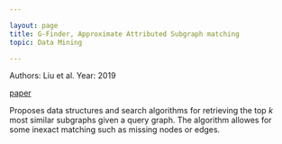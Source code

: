 ```yaml
---

layout: page
title: G-Finder, Approximate Attributed Subgraph matching
topic: Data Mining

---
```



Authors: Liu et al.
Year: 2019

[paper](https://ieeexplore.ieee.org/stamp/stamp.jsp?arnumber=9006525&casa_token=YCeHeY_6yVMAAAAA:wimWLdTB2NrnGo4MX20on-29kDLzIiuwWoHF5uZN8UFsg89MzMB_x6y_xSYGxfS7QKRNM8cFrA&tag=1)

Proposes data structures and search algorithms for retrieving the top $k$ most similar subgraphs given a query graph.
The algorithm allowes for some inexact matching such as missing nodes or edges.

